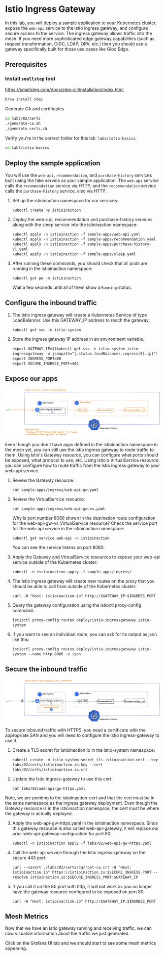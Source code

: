 # Istio Ingress Gateway
In this lab, you will deploy a sample application to your Kubernetes cluster, expose the `web-api` service to the Istio ingress gateway, and configure secure access to the service. The ingress gateway allows traffic into the mesh. If you need more sophisticated edge gateway capabilities (such as request transformation, OIDC, LDAP, OPA, etc.) then you should use a gateway specifically built for those use cases like Gloo Edge.

## Prerequisites

### Install `smallstep` tool
https://smallstep.com/docs/step-cli/installation/index.html
```sh
brew install step
```

Generate CA and certificates
```sh
cd labs/02/certs
./generate-ca.sh
./generate-certs.sh
```
Verify you're in the correct folder for this lab: `lab3/istio-basics`. 
```sh
cd lab3/istio-basics
```

## Deploy the sample application
You will use the `web-api`, `recommendation`, and `purchase-history` services built using the fake service as your sample application. The `web-api` service calls the `recommendation` service via HTTP, and the `recommendation` service calls the `purchase-history` service, also via HTTP.

1. Set up the istioinaction namespace for our services:

    ```
    kubectl create ns istioinaction
    ```

2. Deploy the web-api, recommendation and purchase-history services along with the sleep service into the istioinaction namespace:

    ```
    kubectl apply -n istioinaction -f sample-apps/web-api.yaml
    kubectl apply -n istioinaction -f sample-apps/recommendation.yaml
    kubectl apply -n istioinaction -f sample-apps/purchase-history-v1.yaml
    kubectl apply -n istioinaction -f sample-apps/sleep.yaml
    ```

3. After running these commands, you should check that all pods are running in the istioinaction namespace:

    ```
    kubectl get po -n istioinaction
    ```
    Wait a few seconds until all of them show a `Running` status.

## Configure the inbound traffic
1. The Istio ingress gateway will create a Kubernetes Service of type LoadBalancer. Use this GATEWAY_IP address to reach the gateway:

    ```
    kubectl get svc -n istio-system
    ```

2. Store the ingress gateway IP address in an environment variable.


    ```
    export GATEWAY_IP=$(kubectl get svc -n istio-system istio-ingressgateway -o jsonpath="{.status.loadBalancer.ingress[0].ip}")
    export INGRESS_PORT=80
    export SECURE_INGRESS_PORT=443
    ```

## Expose our apps

![Alt text](image.png)


Even though you don't have apps defined in the istioinaction namespace in the mesh yet, you can still use the Istio ingress gateway to route traffic to them. Using Istio's Gateway resource, you can configure what ports should be exposed, what protocol to use, etc. Using Istio's VirtualService resource, you can configure how to route traffic from the Istio ingress gateway to your web-api service.

1. Review the Gateway resource:

    ```
    cat sample-apps/ingress/web-api-gw.yaml
    ```

2. Review the VirtualService resource:

    ```
    cat sample-apps/ingress/web-api-gw-vs.yaml
    ```

    Why is port number 8080 shown in the destination route configuration for the web-api-gw-vs VirtualService resource? Check the service port for the web-api service in the istioinaction namespace:

    ```
    kubectl get service web-api -n istioinaction
    ```
    You can see the service listens on port 8080.

3. Apply the Gateway and VirtualService resources to expose your web-api service outside of the Kubernetes cluster:

    ```
    kubectl -n istioinaction apply -f sample-apps/ingress/
    ```

4. The Istio ingress gateway will create new routes on the proxy that you should be able to call from outside of the Kubernetes cluster:

    ```
    curl -H "Host: istioinaction.io" http://$GATEWAY_IP:$INGRESS_PORT
    ```

5. Query the gateway configuration using the istioctl proxy-config command:

    ```
    istioctl proxy-config routes deploy/istio-ingressgateway.istio-system
    ```

6. If you want to see an individual route, you can ask for its output as json like this:

    ```
    istioctl proxy-config routes deploy/istio-ingressgateway.istio-system --name http.8080 -o json
    ```

## Secure the inbound traffic

![Alt text](image-1.png)

To secure inbound traffic with HTTPS, you need a certificate with the appropriate SAN and you will need to configure the Istio ingress-gateway to use it.

1. Create a TLS secret for istioinaction.io in the istio-system namespace:

    ```
    kubectl create -n istio-system secret tls istioinaction-cert --key labs/02/certs/istioinaction.io.key --cert labs/02/certs/istioinaction.io.crt
    ```

2. Update the Istio ingress-gateway to use this cert:

    ```
    cat labs/02/web-api-gw-https.yaml
    ```

Note, we are pointing to the istioinaction-cert and that the cert must be in the same namespace as the ingress gateway deployment. Even though the Gateway resource is in the istioinaction namespace, the cert must be where the gateway is actually deployed.

3. Apply the web-api-gw-https.yaml in the istioinaction namespace. Since this gateway resource is also called web-api-gateway, it will replace our prior web-api-gateway configuration for port 80.

    ```
    kubectl -n istioinaction apply -f labs/02/web-api-gw-https.yaml
    ```

4. Call the web-api service through the Istio ingress-gateway on the secure 443 port:

    ```
    curl --cacert ./labs/02/certs/ca/root-ca.crt -H "Host: istioinaction.io" https://istioinaction.io:$SECURE_INGRESS_PORT --resolve istioinaction.io:$SECURE_INGRESS_PORT:$GATEWAY_IP
    ```

5. If you call it on the 80 port with http, it will not work as you no longer have the gateway resource configured to be exposed on port 80.

    ```
    curl -H "Host: istioinaction.io" http://$GATEWAY_IP:$INGRESS_PORT
    ```

## Mesh Metrics
Now that we have an Istio gateway running and receiving traffic, we can now visualize information about the traffic we just generated.

Click on the Grafana UI tab and we should start to see some mesh metrics appearing.

